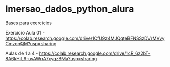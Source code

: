 # Imersao_dados_python_alura
Bases para exercícios

Exercício Aula 01 - https://colab.research.google.com/drive/1CfU9z4MJQqteBFNSSzDVrMVvyCmzonQM?usp=sharing

Aulas de 1 a 4 - https://colab.research.google.com/drive/1cR_6z2bT-8A6kHiL9-uvAWnA7xyqzBMa?usp=sharing
